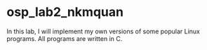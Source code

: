 # osp_lab2_nkmquan
In this lab, I will implement my own versions of some popular Linux programs. 
All programs are written in C.
